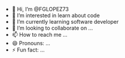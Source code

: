- 👋 Hi, I’m @FGLOPEZ73
- 👀 I’m interested in learn about code
- 🌱 I’m currently learning software developer
- 💞️ I’m looking to collaborate on ...
- 📫 How to reach me ...
- 😄 Pronouns: ...
- ⚡ Fun fact: ...

<!---
FGLOPEZ73/FGLOPEZ73 is a ✨ special ✨ repository because its `README.md` (this file) appears on your GitHub profile.
You can click the Preview link to take a look at your changes.
--->
